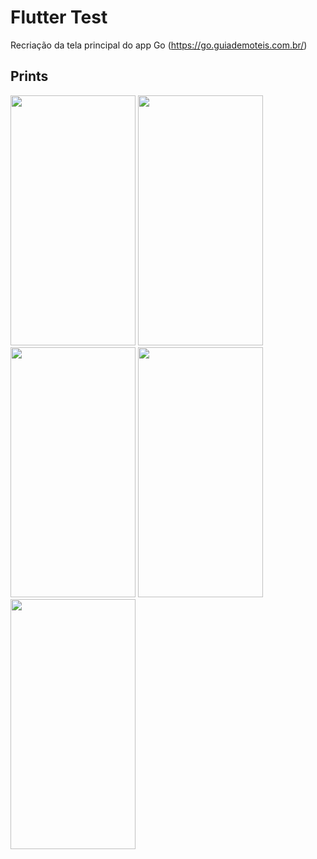 # Flutter Test

Recriação da tela principal do app Go (https://go.guiademoteis.com.br/)

<h2>Prints</h2>
<div>
  <img src = "https://github.com/user-attachments/assets/0d3b3c50-1fbc-4efd-bedc-b71d982fea49" width="200" height="400">
	<img src = "https://github.com/user-attachments/assets/3cfdc1fc-efff-4832-9926-883e9a255d59" width="200" height="400">
	<img src = "https://github.com/user-attachments/assets/57f32984-0c15-41b5-9c25-1cd5b20c0f20" width="200" height="400">
  <img src = "https://github.com/user-attachments/assets/152daa08-c4f8-41c3-b8b4-ba5baac44c39" width="200" height="400">
	<img src = "https://github.com/user-attachments/assets/f4d6d9a1-cabb-42ec-9fb9-59bae1f8b7bd" width="200" height="400">
</div>

